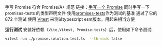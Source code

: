 手写 Promise 符合 Promise/A+ 规范
链接：[手写一个 Promise](https://github.com/JunQu/blog/discussions/9)
同时手写一下 promises-tests 的类型声明文件
使用[promises-tests](https://github.com/promises-aplus/promises-tests)作为测试的基准
通过了它的 872 个测试
使用 [Vitest](https://vitest.dev/) 来测试typescript esm版本，用起来相当方便

**运行测试**
安装好依赖（`Vite,Vitest, Promise-tests`）后，使用如下命令测试:
```bash
vitest run ./promise.solution.test.ts  --threads false
```


